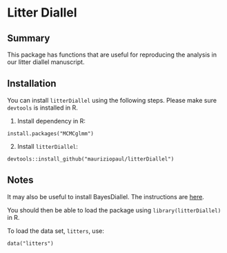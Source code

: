 # Litter Diallel

## Summary

This package has functions that are useful for reproducing the analysis in our litter diallel manuscript.

## Installation

You can install `litterDiallel` using the following steps. Please make sure `devtools` is installed in R.

1. Install dependency in R:

```
install.packages("MCMCglmm")
```

2. Install `litterDiallel`:

```
devtools::install_github("mauriziopaul/litterDiallel")
```

## Notes

It may also be useful to install BayesDiallel. The instructions are [here](http://valdarlab.unc.edu/software/bayesdiallel/BayesDiallel.html).

You should then be able to load the package using `library(litterDiallel)` in R.

To load the data set, `litters`, use:

```
data("litters")
```
